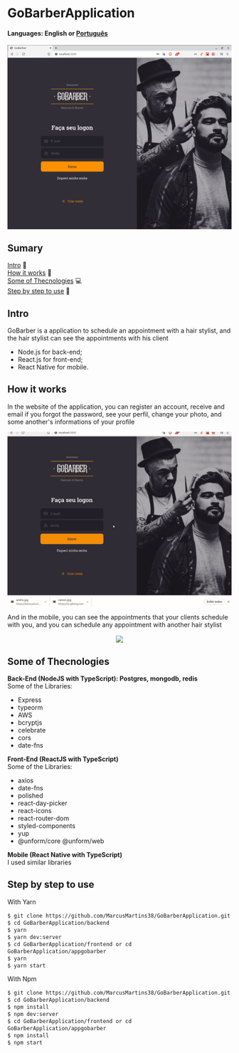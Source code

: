# GoBarberApplication

#### Languages: English or <a href="https://github.com/MarcusMartins38/GoBarberApplication/blob/master/README-pt.md">Português<a/>  

<p align="center">
<img src="./.github/LogIn.png" width=550 align="center" />
</p>

## Sumary
[Intro](#intro) :door:  
[How it works](#how-it-works) :open_book:  
[Some of Thecnologies](#some-of-thecnologies) :computer:  
[Step by step to use](#step-by-step-to-use) :open_book:  

## Intro

GoBarber is a application to schedule an appointment with a hair stylist, and the hair stylist can see the appointments with his client

- Node.js for back-end;
- React.js for front-end;
- React Native for mobile.

## How it works
In the website of the application, you can register an account, receive and email if you forgot the password, see your perfil, change your photo, and some another's informations of your profile

<p align="center">
<img src="./.github/perfil.gif" width=750 align="center" />
</p>
  
And in the mobile, you can see the appointments that your clients schedule with you, and you can schedule any appointment with another hair stylist
  
<p align="center">
<img src="./.github/MobileGif.gif" width=250 height align="center" />
</p>



## Some of Thecnologies

**Back-End (NodeJS with TypeScript): Postgres, mongodb, redis**  
Some of the Libraries:
- Express
- typeorm
- AWS
- bcryptjs
- celebrate  
- cors
- date-fns

**Front-End (ReactJS with TypeScript)**  
Some of the Libraries:
- axios
- date-fns
- polished
- react-day-picker
- react-icons
- react-router-dom
- styled-components
- yup
- @unform/core @unform/web

**Mobile (React Native with TypeScript)**  
I used similar libraries

## Step by step to use

With Yarn
```
$ git clone https://github.com/MarcusMartins38/GoBarberApplication.git
$ cd GoBarberApplication/backend
$ yarn
$ yarn dev:server
$ cd GoBarberApplication/frontend or cd GoBarberApplication/appgobarber
$ yarn
$ yarn start
```
With Npm

```
$ git clone https://github.com/MarcusMartins38/GoBarberApplication.git
$ cd GoBarberApplication/backend
$ npm install
$ npm dev:server
$ cd GoBarberApplication/frontend or cd GoBarberApplication/appgobarber
$ npm install
$ npm start
```


